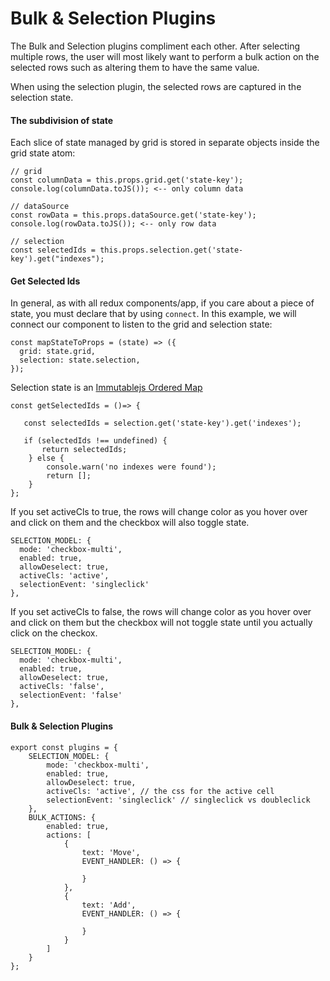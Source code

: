 # Bulk & Selection Plugins

The Bulk and Selection plugins compliment each other. After selecting multiple rows, the user will most likely want to perform a bulk action on the selected rows such as altering them to have the same value.

When using the selection plugin, the selected rows are captured in the selection state.

#### The subdivision of state

Each slice of state managed by grid is stored in separate objects inside the grid state atom:

```
// grid
const columnData = this.props.grid.get('state-key');
console.log(columnData.toJS()); <-- only column data

// dataSource
const rowData = this.props.dataSource.get('state-key');
console.log(rowData.toJS()); <-- only row data

// selection
const selectedIds = this.props.selection.get('state-key').get("indexes");
```

#### Get Selected Ids

In general, as with all redux components/app, if you care about a piece of state, you must declare that by using `connect`. In this example, we will connect our component to listen to the grid and selection state:

```
const mapStateToProps = (state) => ({
  grid: state.grid,
  selection: state.selection,
});
```

Selection state is an [Immutablejs Ordered Map](https://facebook.github.io/immutable-js/docs/#/OrderedMap)

```
const getSelectedIds = ()=> {

   const selectedIds = selection.get('state-key').get('indexes');

   if (selectedIds !== undefined) {
       return selectedIds;
    } else {
        console.warn('no indexes were found');
        return [];
    }
};
```

If you set activeCls to true, the rows will change color as you hover over and click on them and the checkbox will also toggle state.

```
SELECTION_MODEL: {
  mode: 'checkbox-multi',
  enabled: true,
  allowDeselect: true,
  activeCls: 'active',
  selectionEvent: 'singleclick'
},
```

If you set activeCls to false, the rows will change color as you hover over and click on them but the checkbox will not toggle state until you actually click on the checkox.


```
SELECTION_MODEL: {
  mode: 'checkbox-multi',
  enabled: true,
  allowDeselect: true,
  activeCls: 'false',
  selectionEvent: 'false'
},
```

#### Bulk & Selection Plugins

```
export const plugins = {
    SELECTION_MODEL: {
        mode: 'checkbox-multi',
        enabled: true,
        allowDeselect: true,
        activeCls: 'active', // the css for the active cell
        selectionEvent: 'singleclick' // singleclick vs doubleclick
    },
    BULK_ACTIONS: {
        enabled: true,
        actions: [
            {
                text: 'Move',
                EVENT_HANDLER: () => {

                }
            },
            {
                text: 'Add',
                EVENT_HANDLER: () => {

                }
            }
        ]
    }
};
```